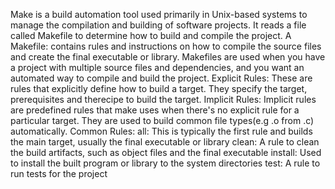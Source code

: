Make is a build automation tool used primarily in Unix-based systems to manage the compilation and building of software projects. It reads a file called Makefile to determine how to build and compile the project.
A Makefile: contains rules and instructions on how to compile the source files and create the final executable or library.
Makefiles are used when you have a project with multiple source files and dependencies, and you want an automated way to compile and build the project.
Explicit Rules: These are rules that explicitly define how to build a target. They specify the target, prerequisites and therecipe to build the target.
Implicit Rules: Implicit rules are predefined rules that make uses when there's no explicit rule for a particular target. They are used to build common file types(e.g .o from .c) automatically.
Common Rules:
all: This is typically the first rule and builds the main target, usually the final executable or library
clean: A rule to clean the build artifacts, such as object files and the final executable
install: Used to install the built program or library to the system directories
test: A rule to run tests for the project

